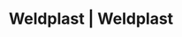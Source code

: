 ---
Filename: "eshop-products-variant222"
Link: "file:/Users/vinayakpatel/Downloads/www.weldplast.cz/eshop_products_compare/add/eshop-products-variant222"
product_name: "null"
product_id: "null"
title: "Weldplast | Weldplast"
product_desc: ""
product_specs: ""
product_downloads: ""
href: ""
p_desc_2: ""
accessories: ""
similar_products: ""
---